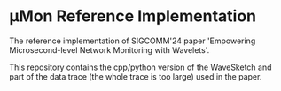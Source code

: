 
# μMon Reference Implementation

The reference implementation of SIGCOMM'24 paper 'Empowering Microsecond-level Network Monitoring with Wavelets'.

This repository contains the cpp/python version of the WaveSketch and part of the data trace (the whole trace is too large) used in the paper. 

